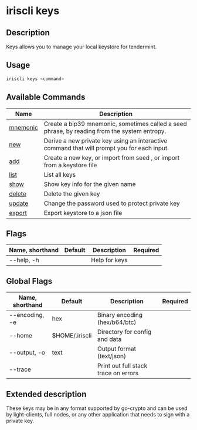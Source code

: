 # iriscli keys

## Description

Keys allows you to manage your local keystore for tendermint.

## Usage

```bash
iriscli keys <command>
```

## Available Commands

| Name                    | Description                                                                                  |
| ----------------------- | -------------------------------------------------------------------------------------------- |
| [mnemonic](mnemonic.md) | Create a bip39 mnemonic, sometimes called a seed phrase, by reading from the system entropy. |
| [new](new.md)           | Derive a new private key using an interactive command that will prompt you for each input.   |
| [add](add.md)           | Create a new key, or import from seed , or import from a keystore file                       |
| [list](list.md)         | List all keys                                                                                |
| [show](show.md)         | Show key info for the given name                                                             |
| [delete](delete.md)     | Delete the given key                                                                         |
| [update](update.md)     | Change the password used to protect private key                                              |
| [export](export.md)     | Export keystore to a json file                                                               |

## Flags

| Name, shorthand | Default | Description   | Required |
| --------------- | ------- | ------------- | -------- |
| --help, -h      |         | Help for keys |          |

## Global Flags

| Name, shorthand | Default        | Description                          | Required |
| --------------- | -------------- | ------------------------------------ | -------- |
| --encoding, -e  | hex            | Binary encoding (hex/b64/btc)        |          |
| --home          | $HOME/.iriscli | Directory for config and data        |          |
| --output, -o    | text           | Output format (text/json)            |          |
| --trace         |                | Print out full stack trace on errors |          |

## Extended description

These keys may be in any format supported by go-crypto and can be used by light-clients, full nodes, or any other application that needs to sign with a private key.
